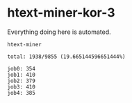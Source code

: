 # htext-miner-kor-3

Everything doing here is automated.

```
htext-miner

total: 1938/9855 (19.665144596651444%)

job0: 354
job1: 410
job2: 379
job3: 410
job4: 385
```